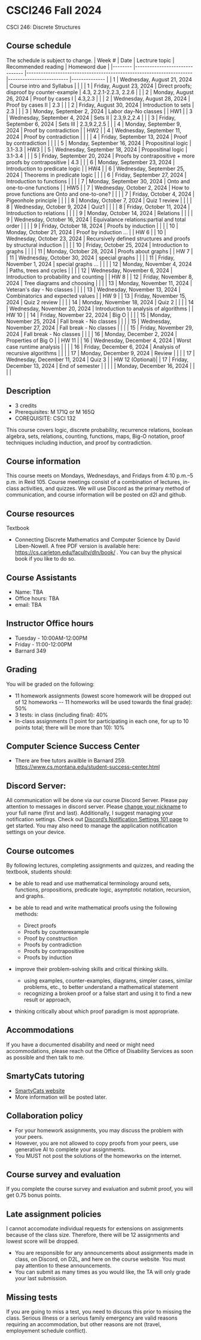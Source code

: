# CSCI246 Fall 2024
CSCI 246: Discrete Structures

## Course schedule
The schedule is subject to change.
| Week # 	| Date                          	| Lectrure topic                                                      	| Recommended reading     	| Homeword due 	|
|--------	|-------------------------------	|---------------------------------------------------------------------	|-------------------------	|--------------	|
| 1      	| Wednesday, August 21, 2024    	| Course intro and Syllabus                                           	|                         	|              	|
| 1      	| Friday, August 23, 2024       	| Direct proofs; disproof by counter-example                          	| 4.3, 2.2.1-2.2.3, 2.2.6 	|              	|
| 2      	| Monday, August 26, 2024       	| Proof by cases I                                                    	| 4.3,2.3                 	|              	|
| 2      	| Wednesday, August 28, 2024    	| Proof by cases II                                                   	| 2.3                     	|              	|
| 2      	| Friday, August 30, 2024       	| Introduction to sets                                                	| 2.3                     	|              	|
| 3      	| Monday, September 2, 2024     	| Labor day-No classes                                                	|                         	| HW1          	|
| 3      	| Wednesday, September 4, 2024  	| Sets II                                                             	| 2.3,9.2,2.4             	|              	|
| 3      	| Friday, September 6, 2024     	| Sets III                                                            	| 2.3,9.2,2.5             	|              	|
| 4      	| Monday, September 9, 2024     	| Proof by contradiction                                              	|                         	| HW2          	|
| 4      	| Wednesday, September 11, 2024 	| Proof by contradiction                                              	|                         	|              	|
| 4      	| Friday, September 13, 2024    	| Proof by contradiction                                              	|                         	|              	|
| 5      	| Monday, September 16, 2024    	| Propositinal logic                                                  	| 	3.1-3.3                 | HW3          	|
| 5      	| Wednesday, September 18, 2024 	| Propositinal logic                                                  	| 	3.1-3.4                 |              	|
| 5      	| Friday, September 20, 2024    	| Proofs by contrapositive + more proofs by contrapositive            	| 4.3                     	|              	|
| 6      	| Monday, September 23, 2024    	| Introduction to predicate logic                                     	|                         	| HW4     	|
| 6      	| Wednesday, September 25, 2024 	| Theorems in predicate logic                                         	|                         	|              	|
| 6      	| Friday, September 27, 2024    	| Introduction to functions                                           	|                         	|              	|
| 7      	| Monday, September 30, 2024    	| Onto and one-to-one functions                                       	|                         	| HW5          	|
| 7      	| Wednesday, October 2, 2024    	| How to prove functions are Onto and one-to-one?                     	|                         	|              	|
| 7      	| Friday, October 4, 2024       	| Pigeonhole principle                                                	|                         	|              	|
| 8      	| Monday, October 7, 2024       	| Quiz 1 review                                                       	|                         	|           	|
| 8      	| Wednesday, October 9, 2024    	| Quiz1                                                               	|                         	|              	|
| 8      	| Friday, October 11, 2024      	| Introduction to relations                                           	|                         	|              	|
| 9      	| Monday, October 14, 2024      	| Relations                                                           	|                         	|              	|
| 9      	| Wednesday, October 16, 2024   	| Equivalance relations:partial and total order                       	|                         	|              	|
| 9      	| Friday, October 18, 2024      	| Proofs by induction                                                 	|                         	| 		|
| 10     	| Monday, October 21, 2024      	| Proof by induction …                                                	|                         	| HW 6         	|
| 10     	| Wednesday, October 23, 2024   	| Recursively defined structures and   proofs by structural induction 	|                         	|              	|
| 10     	| Friday, October 25, 2024      	| Introduction to graphs                                              	|                         	|              	|
| 11     	| Monday, October 28, 2024      	| Proofs about graphs                                                 	|                         	| HW 7         	|
| 11     	| Wednesday, October 30, 2024   	| special graphs                                                      	|                         	|              	|
| 11     	| Friday, November 1, 2024      	| special graphs …                                                    	|                         	|              	|
| 12     	| Monday, November 4, 2024      	| Paths, trees and cycles                                             	|                         	|              	|
| 12     	| Wednesday, November 6, 2024   	| Introduction to probability and counting                            	|                         	| HW 8         	|
| 12     	| Friday, November 8, 2024      	| Tree diagrams and choosing                                          	|                         	|              	|
| 13     	| Monday, November 11, 2024     	| Veteran's day - No classes                                          	|                         	|              	|
| 13     	| Wednesday, November 13, 2024  	| Combinatorics and expected values                                   	|                         	| HW 9         	|
| 13     	| Friday, November 15, 2024     	| Quiz 2 review                                                       	|                         	|              	|
| 14     	| Monday, November 18, 2024     	| Quiz 2                                                              	|                         	|              	|
| 14     	| Wednesday, November 20, 2024  	| Introduction to analysis of algorithms                              	|                         	| HW 10        	|
| 14     	| Friday, November 22, 2024     	| Big O                                                               	|                         	|              	|
| 15     	| Monday, November 25, 2024     	| Fall break - No classes                                             	|                         	|              	|
| 15     	| Wednesday, November 27, 2024  	| Fall break - No classes                                             	|                         	|              	|
| 15     	| Friday, November 29, 2024     	| Fall break - No classes                                             	|                         	|              	|
| 16     	| Monday, December 2, 2024      	| Properties of Big O                                                 	|                         	| HW 11        	|
| 16     	| Wednesday, December 4, 2024   	| Worst case runtime analysis                                         	|                         	|              	|
| 16     	| Friday, December 6, 2024      	| Analysis of recursive algorithms                                    	|                         	|              	|
| 17     	| Monday, December 9, 2024      	| Review                                                              	|                         	|              	|
| 17     	| Wednesday, December 11, 2024  	| Quiz 3                                                              	|                         	| HW 12 (Optional)|
| 17     	| Friday, December 13, 2024     	| End of semester                                                     	|                         	|              	|
|        	| Monday, December 16, 2024     	|                                                                     	|                         	|              	|



## Description
- 3 credits
- Prerequisites: M 171Q or M 165Q
- COREQUISITE: CSCI 132

This course covers logic, discrete probability, recurrence relations, boolean algebra, sets, relations, counting, functions, maps, Big-O notation, proof techniques including induction, and proof by contradiction.

## Course information
This course meets on Mondays, Wednesdays, and Fridays from 4:10 p.m.–5 p.m. in Reid 105. Course meetings consist of a combination of lectures, in-class activities, and quizzes. We will use Discord as the primary method of communication, and course information will be posted on d2l and github.

## Course resources

Textbook
* Connecting Discrete Mathematics and Computer Science by David Liben-Nowell. A free PDF version is available here: https://cs.carleton.edu/faculty/dln/book/ . You can buy the physical book if you like to do so. 

## Course Assistants
- Name: TBA
- Office hours: TBA
- email: TBA


## Instructor Office hours
- Tuesday - 10:00AM-12:00PM
- Friday - 11:00-12:00PM
- Barnard 349

## Grading
You will be graded on the following:

- 11 homework assignments (lowest score homework will be dropped out of 12 homeworks -- 11 homeworks will be used towards the final grade): 50%
- 3 tests: in class (including final): 40%
- In-class assignments (1 point for participating in each one, for up to 10 points total; there will be more than 10): 10%

## Computer Science Success Center
- There are free tutors availble in Barnard 259. https://www.cs.montana.edu/student-success-center.html

## Discord Server: 
All communication will be done via our course Discord Server. Please pay attention to messages in discord server. Please [change your nickname](https://support.discord.com/hc/en-us/articles/219070107-Server-Nicknames#:~:text=If%20you're%20on%20the,new%20nickname%20of%20your%20choice!) to your full name (first and last). Additionally, I suggest managing your notification settings. Check out [Discord’s Notification Settings 101 page](https://support.discord.com/hc/en-us/articles/215253258-Notifications-Settings-101) to get started. You may also need to manage the application notification settings on your device.

## Course outcomes
By following lectures, completing assignments and quizzes, and reading the textbook, students should:

- be able to read and use mathematical terminology around sets, functions, propositions, predicate logic, asymptotic notation, recursion, and graphs.

- be able to read and write mathematical proofs using the following methods:
	* Direct proofs
	* Proofs by counterexample
	* Proof by construction
	* Proofs by contradiction
	* Proofs by contrapositive
	* Proofs by induction
- improve their problem-solving skills and critical thinking skills.
	* using examples, counter-examples, diagrams, simpler cases, similar problems, etc., to better understand a mathematical statement
	* recognizing a broken proof or a false start and using it to find a new result or approach,
	
- thinking critically about which proof paradigm is most appropriate.

## Accommodations
If you have a documented disability and need or might need accommodations, please reach out the Office of Disability Services as soon as possible and then talk to me.

## SmartyCats tutoring
- [SmartyCats website](https://www.montana.edu/aycss/success/smartycats/)
- More information will be posted later.

## Collaboration policy
- For your homework assignments, you may discuss the problem with your peers.
- However, you are not allowed to copy proofs from your peers, use generative AI to complete your assignments.
- You MUST not post the solutions of the homeworks on the internet.

## Course survey and evaluation
If you complete the course survey and evaluation and submit proof, you will get 0.75 bonus points.

## Late assignment policies
I cannot accomodate individual requests for extensions on assignments because of the class size. Therefore, there will be 12 assignments and lowest score will be dropped.
- You are responsible for any announcements about assignments made in class, on Discord, on D2L, and here on the course website. You must pay attention to these announcements.
- You can submit as many times as you would like, the TA will only grade your last submission.

## Missing tests
If you are going to miss a test, you need to discuss this prior to missing the class. Serious illness or a serious family emergency are valid reasons requiring an accommodation, but other reasons are not (travel, employement schedule conflict).

